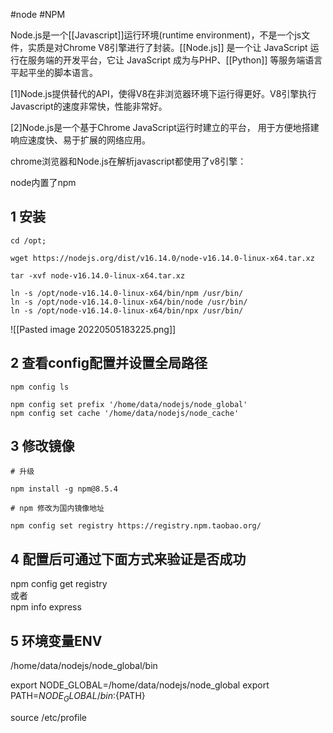 
#node  #NPM 

Node.js是一个[[Javascript]]运行环境(runtime environment)，不是一个js文件，实质是对Chrome V8引擎进行了封装。[[Node.js]] 是一个让 JavaScript 运行在服务端的开发平台，它让 JavaScript 成为与PHP、[[Python]] 等服务端语言平起平坐的脚本语言。  

[1]Node.js提供替代的API，使得V8在非浏览器环境下运行得更好。V8引擎执行Javascript的速度非常快，性能非常好。  

[2]Node.js是一个基于Chrome JavaScript运行时建立的平台， 用于方便地搭建响应速度快、易于扩展的网络应用。  

chrome浏览器和Node.js在解析javascript都使用了v8引擎：

node内置了npm


## 1 安装

```shell
cd /opt;

wget https://nodejs.org/dist/v16.14.0/node-v16.14.0-linux-x64.tar.xz

tar -xvf node-v16.14.0-linux-x64.tar.xz

ln -s /opt/node-v16.14.0-linux-x64/bin/npm /usr/bin/  
ln -s /opt/node-v16.14.0-linux-x64/bin/node /usr/bin/  
ln -s /opt/node-v16.14.0-linux-x64/bin/npx /usr/bin/
```

![[Pasted image 20220505183225.png]]

## 2 查看config配置并设置全局路径

```shell
npm config ls

npm config set prefix '/home/data/nodejs/node_global'  
npm config set cache '/home/data/nodejs/node_cache'
```

## 3 修改镜像

```shell
# 升级

npm install -g npm@8.5.4

# npm 修改为国内镜像地址

npm config set registry https://registry.npm.taobao.org/

```

## 4 配置后可通过下面方式来验证是否成功

npm config get registry  
或者  
npm info express

## 5 环境变量ENV

/home/data/nodejs/node_global/bin

export NODE_GLOBAL=/home/data/nodejs/node_global
export PATH=${NODE_GLOBAL}/bin:${PATH}  

source /etc/profile